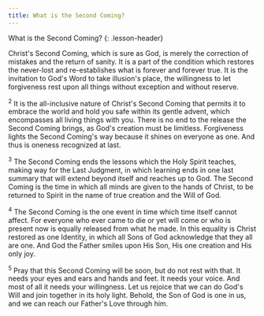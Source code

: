 ```yaml
---
title: What is the Second Coming?
---
```



What is the Second Coming?
{: .lesson-header}

Christ's Second Coming, which is sure as God, is merely the correction
of mistakes and the return of sanity. It is a part of the condition
which restores the never-lost and re-establishes what is forever and
forever true. It is the invitation to God's Word to take illusion's
place, the willingness to let forgiveness rest upon all things without
exception and without reserve.

<sup>2</sup> It is the all-inclusive nature of Christ's Second Coming
that permits it to embrace the world and hold you safe within its gentle
advent, which encompasses all living things with you. There is no end to
the release the Second Coming brings, as God's creation must be
limitless. Forgiveness lights the Second Coming's way because it shines
on everyone as one. And thus is oneness recognized at last.

<sup>3</sup> The Second Coming ends the lessons which the Holy Spirit
teaches, making way for the Last Judgment, in which learning ends in one
last summary that will extend beyond itself and reaches up to God. The
Second Coming is the time in which all minds are given to the hands of
Christ, to be returned to Spirit in the name of true creation and the
Will of God.

<sup>4</sup> The Second Coming is the one event in time which time
itself cannot affect. For everyone who ever came to die or yet will come
or who is present now is equally released from what he made. In this
equality is Christ restored as one Identity, in which all Sons of God
acknowledge that they all are one. And God the Father smiles upon His
Son, His one creation and His only joy.

<sup>5</sup> Pray that this Second Coming will be soon, but do not rest
with that. It needs your eyes and ears and hands and feet. It needs your
voice. And most of all it needs your willingness. Let us rejoice that we
can do God's Will and join together in its holy light. Behold, the Son
of God is one in us, and we can reach our Father's Love through him.


